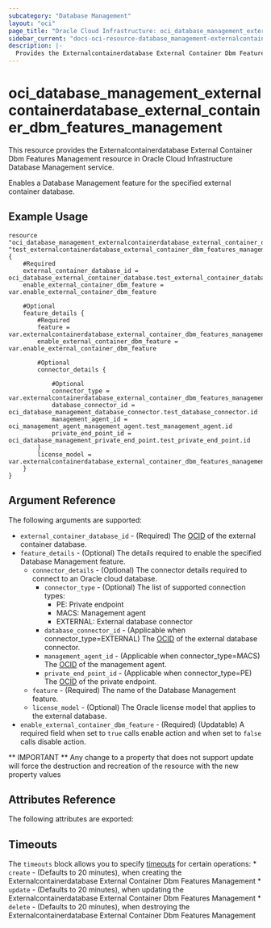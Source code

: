 ```yaml
---
subcategory: "Database Management"
layout: "oci"
page_title: "Oracle Cloud Infrastructure: oci_database_management_externalcontainerdatabase_external_container_dbm_features_management"
sidebar_current: "docs-oci-resource-database_management-externalcontainerdatabase_external_container_dbm_features_management"
description: |-
  Provides the Externalcontainerdatabase External Container Dbm Features Management resource in Oracle Cloud Infrastructure Database Management service
---
```


# oci_database_management_externalcontainerdatabase_external_container_dbm_features_management
This resource provides the Externalcontainerdatabase External Container Dbm Features Management resource in Oracle Cloud Infrastructure Database Management service.

Enables a Database Management feature for the specified external container database.


## Example Usage

```hcl
resource "oci_database_management_externalcontainerdatabase_external_container_dbm_features_management" "test_externalcontainerdatabase_external_container_dbm_features_management" {
	#Required
	external_container_database_id = oci_database_external_container_database.test_external_container_database.id
	enable_external_container_dbm_feature = var.enable_external_container_dbm_feature

	#Optional
	feature_details {
		#Required
		feature = var.externalcontainerdatabase_external_container_dbm_features_management_feature_details_feature
		enable_external_container_dbm_feature = var.enable_external_container_dbm_feature

		#Optional
		connector_details {

			#Optional
			connector_type = var.externalcontainerdatabase_external_container_dbm_features_management_feature_details_connector_details_connector_type
			database_connector_id = oci_database_management_database_connector.test_database_connector.id
			management_agent_id = oci_management_agent_management_agent.test_management_agent.id
			private_end_point_id = oci_database_management_private_end_point.test_private_end_point.id
		}
		license_model = var.externalcontainerdatabase_external_container_dbm_features_management_feature_details_license_model
	}
}
```

## Argument Reference

The following arguments are supported:

* `external_container_database_id` - (Required) The [OCID](https://docs.cloud.oracle.com/iaas/Content/General/Concepts/identifiers.htm) of the external container database.
* `feature_details` - (Optional) The details required to enable the specified Database Management feature.
	* `connector_details` - (Optional) The connector details required to connect to an Oracle cloud database.
		* `connector_type` - (Optional) The list of supported connection types:
			* PE: Private endpoint
			* MACS: Management agent
			* EXTERNAL: External database connector 
		* `database_connector_id` - (Applicable when connector_type=EXTERNAL) The [OCID](https://docs.cloud.oracle.com/iaas/Content/General/Concepts/identifiers.htm) of the external database connector.
		* `management_agent_id` - (Applicable when connector_type=MACS) The [OCID](https://docs.cloud.oracle.com/iaas/Content/General/Concepts/identifiers.htm) of the management agent.
		* `private_end_point_id` - (Applicable when connector_type=PE) The [OCID](https://docs.cloud.oracle.com/iaas/Content/General/Concepts/identifiers.htm) of the private endpoint.
	* `feature` - (Required) The name of the Database Management feature.
	* `license_model` - (Optional) The Oracle license model that applies to the external database. 
* `enable_external_container_dbm_feature` - (Required) (Updatable) A required field when set to `true` calls enable action and when set to `false` calls disable action.


** IMPORTANT **
Any change to a property that does not support update will force the destruction and recreation of the resource with the new property values

## Attributes Reference

The following attributes are exported:


## Timeouts

The `timeouts` block allows you to specify [timeouts](https://registry.terraform.io/providers/oracle/oci/latest/docs/guides/changing_timeouts) for certain operations:
	* `create` - (Defaults to 20 minutes), when creating the Externalcontainerdatabase External Container Dbm Features Management
	* `update` - (Defaults to 20 minutes), when updating the Externalcontainerdatabase External Container Dbm Features Management
	* `delete` - (Defaults to 20 minutes), when destroying the Externalcontainerdatabase External Container Dbm Features Management
